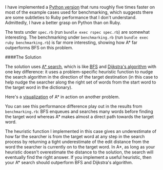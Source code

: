 I have implemented a [Python version](https://github.com/py-in-the-sky/challenges/tree/master/intermediate_words_search_python) that runs roughly five times faster on most of the example cases used for benchmarking, which suggests there are some subtleties to Ruby performance that I don't understand.  Admittedly, I have a better grasp on Python than on Ruby.

The tests under `spec.rb` (run `bundle exec rspec spec.rb`) are somewhat interesting.  The benchmarking under `benchmarking.rb` (run `bundle exec ruby benchmarking.rb`) is far more interesting, showing how A* far outperforms BFS on this problem.

####The Solution

The solution uses [A* search](https://en.wikipedia.org/wiki/A*_search_algorithm), which is like [BFS](https://en.wikipedia.org/wiki/Breadth-first_search) and [Dijkstra's algorithm](https://en.wikipedia.org/wiki/Dijkstra%27s_algorithm) with one key difference: it uses a problem-specific heuristic function to nudge the search algorithm in the direction of the target destination (in this case to help nudge the searcher along the right set of words from the start word to the target word in the dictionary).

Here's a [visualization](https://en.wikipedia.org/wiki/A*_search_algorithm#/media/File:Astar_progress_animation.gif) of A* in action on another problem.

You can see this performance difference play out in the results from `benchmarking.rb`: BFS enqueues and searches many words before finding the target word whereas A* makes almost a direct path towards the target word.

The heuristic function I implemented in this case gives an underestimate of how far the searcher is from the target word at any step in the search process by returning a tight underestimate of the edit distance from the word the searcher is currently on to the target word.  In A*, as long as your heuristic doesn't overestimate the distance to the solution, the search will eventually find the right answer.  If you implement a useful heuristic, then your A* search should outperform BFS and Dijkstra's algorithm.
